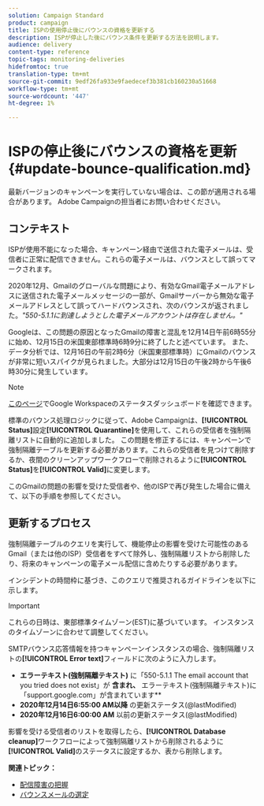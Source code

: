 ```yaml
---
solution: Campaign Standard
product: campaign
title: ISPの使用停止後にバウンスの資格を更新する
description: ISPが停止した後にバウンス条件を更新する方法を説明します。
audience: delivery
content-type: reference
topic-tags: monitoring-deliveries
hidefromtoc: true
translation-type: tm+mt
source-git-commit: 9edf26fa933e9faedecef3b381cb160230a51668
workflow-type: tm+mt
source-wordcount: '447'
ht-degree: 1%

---
```



# ISPの停止後にバウンスの資格を更新{#update-bounce-qualification.md}

最新バージョンのキャンペーンを実行していない場合は、この節が適用される場合があります。 Adobe Campaignの担当者にお問い合わせください。

## コンテキスト

ISPが使用不能になった場合、キャンペーン経由で送信された電子メールは、受信者に正常に配信できません。これらの電子メールは、バウンスとして誤ってマークされます。

2020年12月、Gmailのグローバルな問題により、有効なGmail電子メールアドレスに送信された電子メールメッセージの一部が、Gmailサーバーから無効な電子メールアドレスとして誤ってハードバウンスされ、次のバウンスが返されました。*&quot;550-5.1.1に到達しようとした電子メールアカウントは存在しません。&quot;*

Googleは、この問題の原因となったGmailの障害と混乱を12月14日午前6時55分に始め、12月15日の米国東部標準時6時9分に終了したと述べています。 また、データ分析では、12月16日の午前2時6分（米国東部標準時）にGmailのバウンスが非常に短いスパイクが見られました。大部分は12月15日の午後2時から午後6時30分に発生しています。

>[!NOTE]
>
>[このページ](https://www.google.com/appsstatus#hl=en&amp;v=status)でGoogle Workspaceのステータスダッシュボードを確認できます。


標準のバウンス処理ロジックに従って、Adobe Campaignは、**[!UICONTROL Status]**&#x200B;設定&#x200B;**[!UICONTROL Quarantine]**&#x200B;を使用して、これらの受信者を強制隔離リストに自動的に追加しました。 この問題を修正するには、キャンペーンで強制隔離テーブルを更新する必要があります。これらの受信者を見つけて削除するか、夜間のクリーンアップワークフローで削除されるように&#x200B;**[!UICONTROL Status]**&#x200B;を&#x200B;**[!UICONTROL Valid]**&#x200B;に変更します。

このGmailの問題の影響を受けた受信者や、他のISPで再び発生した場合に備えて、以下の手順を参照してください。

## 更新するプロセス

強制隔離テーブルのクエリを実行して、機能停止の影響を受けた可能性のあるGmail（または他のISP）受信者をすべて除外し、強制隔離リストから削除したり、将来のキャンペーンの電子メール配信に含めたりする必要があります。

インシデントの時間枠に基づき、このクエリで推奨されるガイドラインを以下に示します。

>[!IMPORTANT]
>
>これらの日時は、東部標準タイムゾーン(EST)に基づいています。 インスタンスのタイムゾーンに合わせて調整してください。

SMTPバウンス応答情報を持つキャンペーンインスタンスの場合、強制隔離リストの&#x200B;**[!UICONTROL Error text]**&#x200B;フィールドに次のように入力します。

* **エラーテキスト(強制隔離テキスト)** に「550-5.1.1 The email account that you tried does not exist」が **含まれ、** エラーテキスト(強制隔離テキスト)に「support.google.com」が含まれています**
* **2020年12月14日6:55:00 AM以降** の更新ステータス(@lastModified)
* **2020年12月16日6:00:00 AM** 以前の更新ステータス(@lastModified)

影響を受ける受信者のリストを取得したら、**[!UICONTROL Database cleanup]**&#x200B;ワークフローによって強制隔離リストから削除されるように&#x200B;**[!UICONTROL Valid]**&#x200B;のステータスに設定するか、表から削除します。

**関連トピック：**
* [配信障害の把握](../../sending/using/understanding-delivery-failures.md)
* [バウンスメールの選定](../../sending/using/understanding-delivery-failures.md#bounce-mail-qualification)

